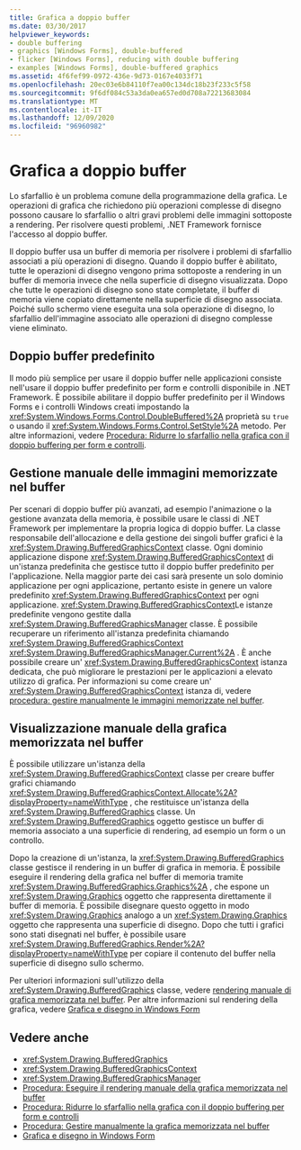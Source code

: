 ```yaml
---
title: Grafica a doppio buffer
ms.date: 03/30/2017
helpviewer_keywords:
- double buffering
- graphics [Windows Forms], double-buffered
- flicker [Windows Forms], reducing with double buffering
- examples [Windows Forms], double-buffered graphics
ms.assetid: 4f6fef99-0972-436e-9d73-0167e4033f71
ms.openlocfilehash: 20ec03e6b84110f7ea00c134dc18b23f233c5f58
ms.sourcegitcommit: 9f6df084c53a3da0ea657ed0d708a72213683084
ms.translationtype: MT
ms.contentlocale: it-IT
ms.lasthandoff: 12/09/2020
ms.locfileid: "96960982"
---
```

# <a name="double-buffered-graphics"></a>Grafica a doppio buffer
Lo sfarfallio è un problema comune della programmazione della grafica. Le operazioni di grafica che richiedono più operazioni complesse di disegno possono causare lo sfarfallio o altri gravi problemi delle immagini sottoposte a rendering. Per risolvere questi problemi, .NET Framework fornisce l'accesso al doppio buffer.  
  
 Il doppio buffer usa un buffer di memoria per risolvere i problemi di sfarfallio associati a più operazioni di disegno. Quando il doppio buffer è abilitato, tutte le operazioni di disegno vengono prima sottoposte a rendering in un buffer di memoria invece che nella superficie di disegno visualizzata. Dopo che tutte le operazioni di disegno sono state completate, il buffer di memoria viene copiato direttamente nella superficie di disegno associata. Poiché sullo schermo viene eseguita una sola operazione di disegno, lo sfarfallio dell'immagine associato alle operazioni di disegno complesse viene eliminato.  
  
## <a name="default-double-buffering"></a>Doppio buffer predefinito  
 Il modo più semplice per usare il doppio buffer nelle applicazioni consiste nell'usare il doppio buffer predefinito per form e controlli disponibile in .NET Framework. È possibile abilitare il doppio buffer predefinito per il Windows Forms e i controlli Windows creati impostando la <xref:System.Windows.Forms.Control.DoubleBuffered%2A> proprietà su `true` o usando il <xref:System.Windows.Forms.Control.SetStyle%2A> metodo. Per altre informazioni, vedere [Procedura: Ridurre lo sfarfallio nella grafica con il doppio buffering per form e controlli](how-to-reduce-graphics-flicker-with-double-buffering-for-forms-and-controls.md).  
  
## <a name="manually-managing-buffered-graphics"></a>Gestione manuale delle immagini memorizzate nel buffer  
 Per scenari di doppio buffer più avanzati, ad esempio l'animazione o la gestione avanzata della memoria, è possibile usare le classi di .NET Framework per implementare la propria logica di doppio buffer. La classe responsabile dell'allocazione e della gestione dei singoli buffer grafici è la <xref:System.Drawing.BufferedGraphicsContext> classe. Ogni dominio applicazione dispone <xref:System.Drawing.BufferedGraphicsContext> di un'istanza predefinita che gestisce tutto il doppio buffer predefinito per l'applicazione. Nella maggior parte dei casi sarà presente un solo dominio applicazione per ogni applicazione, pertanto esiste in genere un valore predefinito <xref:System.Drawing.BufferedGraphicsContext> per ogni applicazione. <xref:System.Drawing.BufferedGraphicsContext>Le istanze predefinite vengono gestite dalla <xref:System.Drawing.BufferedGraphicsManager> classe. È possibile recuperare un riferimento all'istanza predefinita chiamando <xref:System.Drawing.BufferedGraphicsContext> <xref:System.Drawing.BufferedGraphicsManager.Current%2A> . È anche possibile creare un' <xref:System.Drawing.BufferedGraphicsContext> istanza dedicata, che può migliorare le prestazioni per le applicazioni a elevato utilizzo di grafica. Per informazioni su come creare un' <xref:System.Drawing.BufferedGraphicsContext> istanza di, vedere [procedura: gestire manualmente le immagini memorizzate nel buffer](how-to-manually-manage-buffered-graphics.md).  
  
## <a name="manually-displaying-buffered-graphics"></a>Visualizzazione manuale della grafica memorizzata nel buffer  
 È possibile utilizzare un'istanza della <xref:System.Drawing.BufferedGraphicsContext> classe per creare buffer grafici chiamando <xref:System.Drawing.BufferedGraphicsContext.Allocate%2A?displayProperty=nameWithType> , che restituisce un'istanza della <xref:System.Drawing.BufferedGraphics> classe. Un <xref:System.Drawing.BufferedGraphics> oggetto gestisce un buffer di memoria associato a una superficie di rendering, ad esempio un form o un controllo.  
  
 Dopo la creazione di un'istanza, la <xref:System.Drawing.BufferedGraphics> classe gestisce il rendering in un buffer di grafica in memoria. È possibile eseguire il rendering della grafica nel buffer di memoria tramite <xref:System.Drawing.BufferedGraphics.Graphics%2A> , che espone un <xref:System.Drawing.Graphics> oggetto che rappresenta direttamente il buffer di memoria. È possibile disegnare questo oggetto in modo <xref:System.Drawing.Graphics> analogo a un <xref:System.Drawing.Graphics> oggetto che rappresenta una superficie di disegno. Dopo che tutti i grafici sono stati disegnati nel buffer, è possibile usare <xref:System.Drawing.BufferedGraphics.Render%2A?displayProperty=nameWithType> per copiare il contenuto del buffer nella superficie di disegno sullo schermo.  
  
 Per ulteriori informazioni sull'utilizzo della <xref:System.Drawing.BufferedGraphics> classe, vedere [rendering manuale di grafica memorizzata nel buffer](how-to-manually-render-buffered-graphics.md). Per altre informazioni sul rendering della grafica, vedere [Grafica e disegno in Windows Form](graphics-and-drawing-in-windows-forms.md)  
  
## <a name="see-also"></a>Vedere anche

- <xref:System.Drawing.BufferedGraphics>
- <xref:System.Drawing.BufferedGraphicsContext>
- <xref:System.Drawing.BufferedGraphicsManager>
- [Procedura: Eseguire il rendering manuale della grafica memorizzata nel buffer](how-to-manually-render-buffered-graphics.md)
- [Procedura: Ridurre lo sfarfallio nella grafica con il doppio buffering per form e controlli](how-to-reduce-graphics-flicker-with-double-buffering-for-forms-and-controls.md)
- [Procedura: Gestire manualmente la grafica memorizzata nel buffer](how-to-manually-manage-buffered-graphics.md)
- [Grafica e disegno in Windows Form](graphics-and-drawing-in-windows-forms.md)
